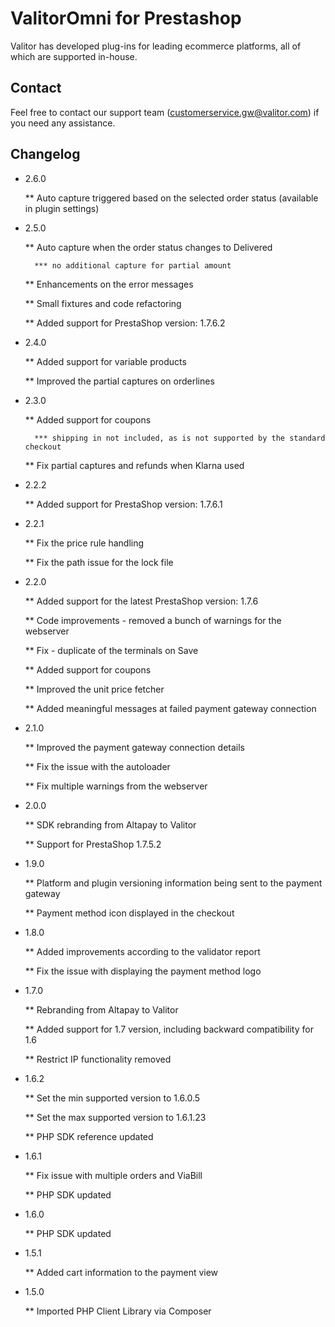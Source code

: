 # ValitorOmni for Prestashop
Valitor has developed plug-ins for leading ecommerce platforms, all of which are supported in-house. 


## Contact
Feel free to contact our support team (customerservice.gw@valitor.com) if you need any assistance.


## Changelog

* 2.6.0


    ** Auto capture triggered based on the selected order status (available in plugin settings)

* 2.5.0


    ** Auto capture when the order status changes to Delivered
    
        *** no additional capture for partial amount
        
    ** Enhancements on the error messages
    
    ** Small fixtures and code refactoring
    
    ** Added support for PrestaShop version: 1.7.6.2

* 2.4.0


    ** Added support for variable products
    
    ** Improved the partial captures on orderlines

* 2.3.0


    ** Added support for coupons
    
        *** shipping in not included, as is not supported by the standard checkout
        
    ** Fix partial captures and refunds when Klarna used

* 2.2.2


    ** Added support for PrestaShop version: 1.7.6.1

* 2.2.1


    ** Fix the price rule handling
    
    ** Fix the path issue for the lock file

* 2.2.0


    ** Added support for the latest PrestaShop version: 1.7.6
    
    ** Code improvements - removed a bunch of warnings for the webserver
    
    ** Fix - duplicate of the terminals on Save
    
    ** Added support for coupons
    
    ** Improved the unit price fetcher
    
    ** Added meaningful messages at failed payment gateway connection

* 2.1.0


    ** Improved the payment gateway connection details
    
    ** Fix the issue with the autoloader
    
    ** Fix multiple warnings from the webserver

* 2.0.0


    ** SDK rebranding from Altapay to Valitor
    
    ** Support for PrestaShop 1.7.5.2

* 1.9.0


    ** Platform and plugin versioning information being sent to the payment gateway
    
    ** Payment method icon displayed in the checkout

* 1.8.0


    ** Added improvements according to the validator report
    
    ** Fix the issue with displaying the payment method logo

* 1.7.0


    ** Rebranding from Altapay to Valitor
    
    ** Added support for 1.7 version, including backward compatibility for 1.6
    
    ** Restrict IP functionality removed

* 1.6.2


    ** Set the min supported version to 1.6.0.5
    
    ** Set the max supported version to 1.6.1.23
    
    ** PHP SDK reference updated

* 1.6.1


    ** Fix issue with multiple orders and ViaBill
    
    ** PHP SDK updated

* 1.6.0


    ** PHP SDK updated

* 1.5.1


    ** Added cart information to the payment view

* 1.5.0


    ** Imported PHP Client Library via Composer
